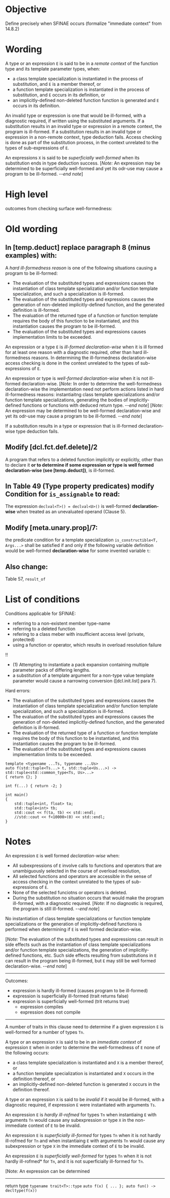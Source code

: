 Objective
=========

Define precisely when SFINAE occurs (formalize "immediate context" from 14.8.2)

Wording
==============

A type or an expression `E` is said to be in a *remote context* of the function type and its template parameter types, when:
* a class template specialization is instantiated in the process of substitution, and `E` is a member thereof, or
* a function template specialization is instantiated in the process of substitution, and `E` occurs in its definition, or
* an implicitly-defined non-deleted function function is generated and `E` occurs in its definition.

An invalid type or expression is one that would be ill-formed, with a diagnostic required, if written using the substituted arguments. If a substitution results in an invalid type or expression in a remote context, the program is ill-formed.
If a substitution results in an invalid type or expression in a non-remote context, type deduction fails. Access checking is done as part of the substitution process, in the context unrelated to the types of sub-expressions of `E`.

An expressions `X` is said to be *superficially well-formed* when its substitution ends in type deduction success. [*Note:* An expression may be determined to be superficially well-formed and yet its odr-use may cause a program to be ill-formed. *--end note*] 


High level
==========

outcomes from checking surface well-formedness:


Old wording
=======

In [temp.deduct] replace paragraph 8 (minus examples) with:
-------------------------------

A *hard ill-formedness reason* is one of the following situations causing a program to be ill-formed:  
- The evaluation of the substituted types and expressions causes the instantiation of class template specialization and/or function template specialization, and such a specialization is ill-formed.
- The evaluation of the substituted types and expressions causes the generation of non-deleted implicitly-defined function, and the generated definition is ill-formed.
- The evaluation of the returned type of a function or function template requires the body of this function to be instantiated, and this instantiation causes the program to be ill-formed.
- The evaluation of the substituted types and expressions causes implementation limits to be exceeded.

An expression or a type `E` is *ill-formed declaration-wise* when it is ill formed for at least one reason with a diagnostic required, other than hard ill-formedness reasons. In determining the ill-formedness declaration-wise access checking is done in the context unrelated to the types of sub-expressions of `E`.

An expression or type is *well-formed declaration-wise* when it is not ill-formed declaration-wise. [*Note:* In order to determine the well-formedness declaration-wise the implementation need not perform actions listed in hard ill-formedness reasons: instantiaitng class template specializations and/or function template specializations, generating the bodies of implicitly-defined functions or functions with deduced return type. *--end note*] [*Note:* An expression may be determined to be well-formed declaration-wise and yet its odr-use may cause a program to be ill-formed. *--end note*] 

If a substitution results in a type or expression that is ill-formed declaration-wise type deduction fails.

Modify [dcl.fct.def.delete]/2
-----------------------------

A program that refers to a deleted function implicitly or explicitly, other than to declare it **or to determine if some expression or type is well formed declaration-wise (see [temp.deduct])**, is ill-formed.
 
In Table 49 (Type property predicates) modify Condition for `is_assignable` to read:
-----------------------------------------------------------------

The expression `declval<T>() = declval<U>()` is well-formed **declaration-wise** when treated as an unevaluated operand (Clause 5).

Modify [meta.unary.prop]/7:
----------------------------

the predicate condition for a template specialization `is_constructible<T, Args...>` shall be satisfied
if and only if the following variable definition would be well-formed **declaration-wise** for some invented variable `t`:

Also change:
-------------
Table 57, `result_of`




List of conditions
==================

Conditions applicable for SFINAE:
* referring to a non-existent member type-name
* referring to a deleted function
* refering to a class meber with insufficient access level (private, protected)
* using a function or operator, which results in overload resolution failure

!!
* (1) Attempting to instantiate a pack expansion containing multiple parameter packs of differing lengths.
* a substitution of a template argument for a non-type value template parameter would cause a narrowing conversion ([dcl.init.list] para 7).


Hard errors:
- The evaluation of the substituted types and expressions causes the instantiation of class template specialization and/or function template specialization, and such a specialization is ill-formed.
- The evaluation of the substituted types and expressions causes the generation of non-deleted implicitly-defined function, and the generated definition is ill-formed.
- The evaluation of the returned type of a function or function template requires the body of this function to be instantiated, and this instantiation causes the program to be ill-formed.
- The evaluation of the substituted types and expressions causes implementation limits to be exceeded.

``` (1)
template <typename ...Ts, typename ...Us>
auto f(std::tuple<Ts...> t, std::tuple<Us...>) -> std::tuple<std::common_type<Ts, Us>...> 
{ return {}; }

int f(...) { return -2; }
    
int main()
{
    std::tuple<int, float> ta;
    std::tuple<int> tb;
    std::cout << f(ta, tb) << std::endl;
    //std::cout << f<10000>(0) << std::endl;
}
```

Notes
=====

An expression `E` is well formed *declaration-wise* when:
- All subexpressions of `E` involve calls to functions and operators that are unambiguously selected in the course of overload resolution,
- All selected functions and operators are accessible in the sense of access checking in the context unrelated to the types of sub-expressions of `E`.
- None of the selected funciotns or operators is deleted.
- During the substitution no situation occurs that would make the program ill-formed, with a diagnostic required. 
  [*Note:* If no diagnostic is required, the program is still ill-formed. *--end note*]

No instantiation of class template specializations or function template specializations or
the generation of implicitly-defined functions is performed when determining if `E` is well formed declaration-wise.

[*Note:* The evaluation of the substituted types and expressions can result in side effects
such as the instantiation of class template specializations and/or function template specializations,
the generation of implicitly-defined functions, etc. Such side effects resulting from substitutions
in `E` can result in the program being ill-formed, but `E` may still be well formed declaration-wise.
*--end note*]

------------------------
Outcomes:
* expression is hardly ill-formed (causes program to be ill-formed)
* expression is superficially ill-formed (trait returns false)
* expression is superficially well-formed (trit returns true)
  * expression compiles
  * expression does not compile
 
----------------------

A number of traits in this clause need to determine if a given expression <code>E</code> is well-formed for a number of types `Tn`.

A type or an expression <code>X</code> is said to be in an <em>immediate context</em> of expression <code>E</code> when in order to determine the well-formedness of <code>E</code> none of the following occurs:
* a class template specialization is instantiated and <code>X</code> is a member thereof, or
* a function template specialization is instantiated and <code>X</code> occurs in the definition thereof, or
* an implicitly-defined non-deleted function is generated <code>X</code> occurs in the definition thereof.

A type or an expression `X` is said to be *invalid* if it would be ill-formed, with a diagnostic required, if expression `E` were instantiated with arguments `Ts`.

An expression `E` is *hardly ill-rofmed* for types `Tn` when instantiaing `E` with arguments `Tn` would cause any subexpression or type `X` in the non-immediate context of `E` to be invalid.

An expression `E` is *superficially ill-formed* for types `Tn` when it is not hardly ill-rofmed for `Tn` and when instantiaing `E` with arguments `Tn` would cause any subexpression or type `X` in the immediate context of `E` to be invalid.

An expression `E` is *superficially well-formed* for types `Tn` when it is not hardly ill-rofmed* for `Tn`, and it is not superficially ill-formed for `Tn`.



[Note: An expression can be determined
  

----------------------------
return type
`typename trait<T>::type`
`auto f(x) { ... }; auto fun() -> decltype(f(x))`
